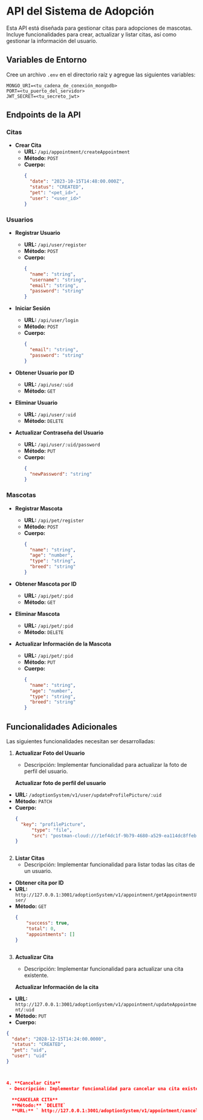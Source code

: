 # API del Sistema de Adopción

Esta API está diseñada para gestionar citas para adopciones de mascotas. Incluye funcionalidades para crear, actualizar y listar citas, así como gestionar la información del usuario.

## Variables de Entorno

Cree un archivo `.env` en el directorio raíz y agregue las siguientes variables:

```
MONGO_URI=<tu_cadena_de_conexión_mongodb>
PORT=<tu_puerto_del_servidor>
JWT_SECRET=<tu_secreto_jwt>
```

## Endpoints de la API

### Citas

- **Crear Cita**
  - **URL:** `/api/appointment/createAppointment`
  - **Método:** `POST`
  - **Cuerpo:**
    ```json
    {
      "date": "2023-10-15T14:48:00.000Z",
      "status": "CREATED",
      "pet": "<pet_id>",
      "user": "<user_id>"
    }
    ```

### Usuarios

- **Registrar Usuario**
  - **URL:** `/api/user/register`
  - **Método:** `POST`
  - **Cuerpo:**
    ```json
    {
      "name": "string",
      "username": "string",
      "email": "string",
      "password": "string"
    }
    ```

- **Iniciar Sesión**
  - **URL:** `/api/user/login`
  - **Método:** `POST`
  - **Cuerpo:**
    ```json
    {
      "email": "string",
      "password": "string"
    }
    ```

- **Obtener Usuario por ID**
  - **URL:** `/api/use/:uid`
  - **Método:** `GET`

- **Eliminar Usuario**
  - **URL:** `/api/user/:uid`
  - **Método:** `DELETE`

- **Actualizar Contraseña del Usuario**
  - **URL:** `/api/user/:uid/password`
  - **Método:** `PUT`
  - **Cuerpo:**
    ```json
    {
      "newPassword": "string"
    }
    ```

### Mascotas

- **Registrar Mascota**
  - **URL:** `/api/pet/register`
  - **Método:** `POST`
  - **Cuerpo:**
    ```json
    {
      "name": "string",
      "age": "number",
      "type": "string",
      "breed": "string"
    }
    ```

- **Obtener Mascota por ID**
  - **URL:** `/api/pet/:pid`
  - **Método:** `GET`

- **Eliminar Mascota**
  - **URL:** `/api/pet/:pid`
  - **Método:** `DELETE`

- **Actualizar Información de la Mascota**
  - **URL:** `/api/pet/:pid`
  - **Método:** `PUT`
  - **Cuerpo:**
    ```json
    {
      "name": "string",
      "age": "number",
      "type": "string",
      "breed": "string"
    }
    ```

## Funcionalidades Adicionales

Las siguientes funcionalidades necesitan ser desarrolladas:

1. **Actualizar Foto del Usuario**
   - Descripción: Implementar funcionalidad para actualizar la foto de perfil del usuario.

    **Actualizar foto de perfil del usuario**
  - **URL:** `/adoptionSystem/v1/user/updateProfilePicture/:uid`
  - **Método:** `PATCH`
  - **Cuerpo:**
    ```json
    {
      "key": "profilePicture",
		  "type": "file",
		  "src": "postman-cloud:///1ef4dc1f-9b79-4680-a529-ea114dc8ffeb"
    }



2. **Listar Citas**
   - Descripción: Implementar funcionalidad para listar todas las citas de un usuario.

  - **Obtener cita por ID**
  - **URL:** ` http://127.0.0.1:3001/adoptionSystem/v1/appointment/getAppointmentUser/`
  - **Método:** `GET`
    ```json
    {
        "success": true,
        "total": 0,
        "appointments": []
    }



3. **Actualizar Cita**
   - Descripción: Implementar funcionalidad para actualizar una cita existente.

    **Actualizar Información de la cita**
  - **URL:** ` http://127.0.0.1:3001/adoptionSystem/v1/appointment/updateAppointment/:uid`
  - **Método:** `PUT`
  - **Cuerpo:**
  ```json
  {
    "date": "2028-12-15T14:24:00.0000",
    "status": "CREATED",
    "pet": "uid",
    "user": "uid"
  }



4. **Cancelar Cita**
   - Descripción: Implementar funcionalidad para cancelar una cita existente.

    **CANCELAR CITA**
    **Método:** `DELETE`
    **URL:** ` http://127.0.0.1:3001/adoptionSystem/v1/appointment/cancelAppointment/:uid`
